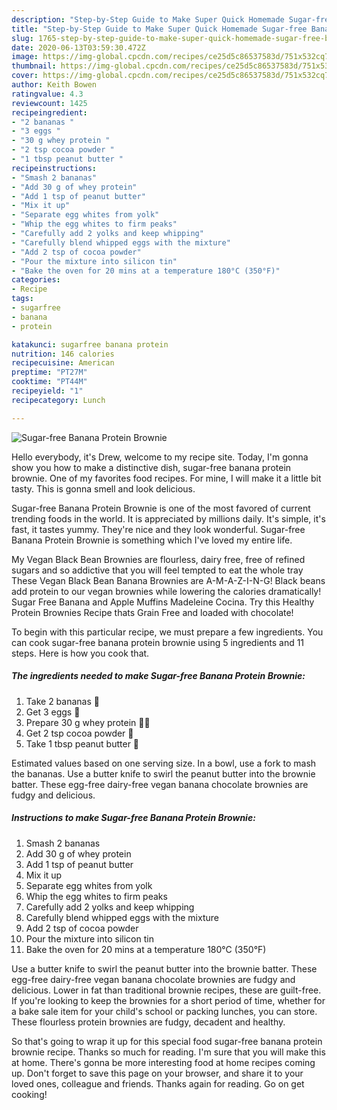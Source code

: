 ```yaml
---
description: "Step-by-Step Guide to Make Super Quick Homemade Sugar-free Banana Protein Brownie"
title: "Step-by-Step Guide to Make Super Quick Homemade Sugar-free Banana Protein Brownie"
slug: 1765-step-by-step-guide-to-make-super-quick-homemade-sugar-free-banana-protein-brownie
date: 2020-06-13T03:59:30.472Z
image: https://img-global.cpcdn.com/recipes/ce25d5c86537583d/751x532cq70/sugar-free-banana-protein-brownie-recipe-main-photo.jpg
thumbnail: https://img-global.cpcdn.com/recipes/ce25d5c86537583d/751x532cq70/sugar-free-banana-protein-brownie-recipe-main-photo.jpg
cover: https://img-global.cpcdn.com/recipes/ce25d5c86537583d/751x532cq70/sugar-free-banana-protein-brownie-recipe-main-photo.jpg
author: Keith Bowen
ratingvalue: 4.3
reviewcount: 1425
recipeingredient:
- "2 bananas "
- "3 eggs "
- "30 g whey protein "
- "2 tsp cocoa powder "
- "1 tbsp peanut butter "
recipeinstructions:
- "Smash 2 bananas"
- "Add 30 g of whey protein"
- "Add 1 tsp of peanut butter"
- "Mix it up"
- "Separate egg whites from yolk"
- "Whip the egg whites to firm peaks"
- "Carefully add 2 yolks and keep whipping"
- "Carefully blend whipped eggs with the mixture"
- "Add 2 tsp of cocoa powder"
- "Pour the mixture into silicon tin"
- "Bake the oven for 20 mins at a temperature 180°C (350°F)"
categories:
- Recipe
tags:
- sugarfree
- banana
- protein

katakunci: sugarfree banana protein 
nutrition: 146 calories
recipecuisine: American
preptime: "PT27M"
cooktime: "PT44M"
recipeyield: "1"
recipecategory: Lunch

---
```



![Sugar-free Banana Protein Brownie](https://img-global.cpcdn.com/recipes/ce25d5c86537583d/751x532cq70/sugar-free-banana-protein-brownie-recipe-main-photo.jpg)

Hello everybody, it's Drew, welcome to my recipe site. Today, I'm gonna show you how to make a distinctive dish, sugar-free banana protein brownie. One of my favorites food recipes. For mine, I will make it a little bit tasty. This is gonna smell and look delicious.

Sugar-free Banana Protein Brownie is one of the most favored of current trending foods in the world. It is appreciated by millions daily. It's simple, it's fast, it tastes yummy. They're nice and they look wonderful. Sugar-free Banana Protein Brownie is something which I've loved my entire life.

My Vegan Black Bean Brownies are flourless, dairy free, free of refined sugars and so addictive that you will feel tempted to eat the whole tray These Vegan Black Bean Banana Brownies are A-M-A-Z-I-N-G! Black beans add protein to our vegan brownies while lowering the calories dramatically! Sugar Free Banana and Apple Muffins Madeleine Cocina. Try this Healthy Protein Brownies Recipe thats Grain Free and loaded with chocolate!


To begin with this particular recipe, we must prepare a few ingredients. You can cook sugar-free banana protein brownie using 5 ingredients and 11 steps. Here is how you cook that.

<!--inarticleads1-->

##### The ingredients needed to make Sugar-free Banana Protein Brownie:

1. Take 2 bananas 🍌
1. Get 3 eggs 🥚
1. Prepare 30 g whey protein 💪🏻
1. Get 2 tsp cocoa powder 🍫
1. Take 1 tbsp peanut butter 🥜


Estimated values based on one serving size. In a bowl, use a fork to mash the bananas. Use a butter knife to swirl the peanut butter into the brownie batter. These egg-free dairy-free vegan banana chocolate brownies are fudgy and delicious. 

<!--inarticleads2-->

##### Instructions to make Sugar-free Banana Protein Brownie:

1. Smash 2 bananas
1. Add 30 g of whey protein
1. Add 1 tsp of peanut butter
1. Mix it up
1. Separate egg whites from yolk
1. Whip the egg whites to firm peaks
1. Carefully add 2 yolks and keep whipping
1. Carefully blend whipped eggs with the mixture
1. Add 2 tsp of cocoa powder
1. Pour the mixture into silicon tin
1. Bake the oven for 20 mins at a temperature 180°C (350°F)


Use a butter knife to swirl the peanut butter into the brownie batter. These egg-free dairy-free vegan banana chocolate brownies are fudgy and delicious. Lower in fat than traditional brownie recipes, these are guilt-free. If you&#39;re looking to keep the brownies for a short period of time, whether for a bake sale item for your child&#39;s school or packing lunches, you can store. These flourless protein brownies are fudgy, decadent and healthy. 

So that's going to wrap it up for this special food sugar-free banana protein brownie recipe. Thanks so much for reading. I'm sure that you will make this at home. There's gonna be more interesting food at home recipes coming up. Don't forget to save this page on your browser, and share it to your loved ones, colleague and friends. Thanks again for reading. Go on get cooking!
